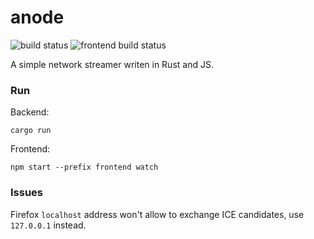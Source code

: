 # anode
<img src="https://github.com/sergystepanov/anode/workflows/Rust/badge.svg" alt="build status"> <img src="https://github.com/sergystepanov/anode/workflows/NPM/badge.svg" alt="frontend build status">

A simple network streamer writen in Rust and JS.

### Run

Backend:
```shell
cargo run
```

Frontend:
```shell
npm start --prefix frontend watch
```

### Issues

Firefox `localhost` address won't allow to exchange ICE candidates, use `127.0.0.1` instead.
